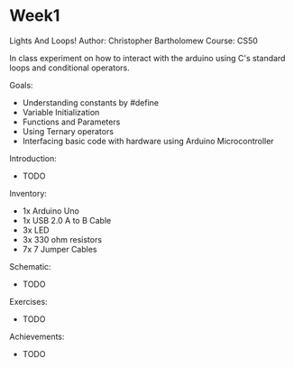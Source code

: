 Week1
=========================

Lights And Loops!
Author: Christopher Bartholomew
Course: CS50 

In class experiment on how to interact with the arduino using C's standard loops and conditional operators.

Goals:
- Understanding constants by #define
- Variable Initialization
- Functions and Parameters
- Using Ternary operators
- Interfacing basic code with hardware using Arduino Microcontroller

Introduction:
- TODO

Inventory:
- 1x Arduino Uno 
- 1x USB 2.0 A to B Cable
- 3x LED
- 3x 330 ohm resistors
- 7x 7 Jumper Cables

Schematic:
- TODO

Exercises:
- TODO

Achievements:
- TODO


